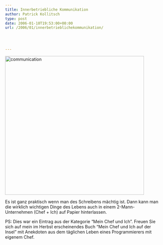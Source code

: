 ```yaml
---
title: Innerbetriebliche Kommunikation
author: Patrick Kollitsch
type: post
date: 2006-01-10T19:53:00+00:00
url: /2006/01/innerbetrieblichekommunikation/




---
```

<div class="flickr">
  <a href="http://www.flickr.com/photos/schreibblogade/85030244/" title="communication"><img width="455" src="//static.flickr.com/40/85030244_e7b6d65564.jpg" alt="communication" /></a>
</div>

Es ist ganz praktisch wenn man des Schreibens m&auml;chtig ist. Dann kann man die wirklich wichtigen Dinge des Lebens auch in einem 2-Mann-Unternehmen (Chef + Ich) auf Papier hinterlassen.

PS: Dies war ein Eintrag aus der Kategorie &#8220;Mein Chef und Ich&#8221;. Freuen Sie sich auf mein im Herbst erscheinendes Buch &#8220;Mein Chef und Ich auf der Insel&#8221; mit Anekdoten aus dem t&auml;glichen Leben eines Programmierers mit eigenem Chef.